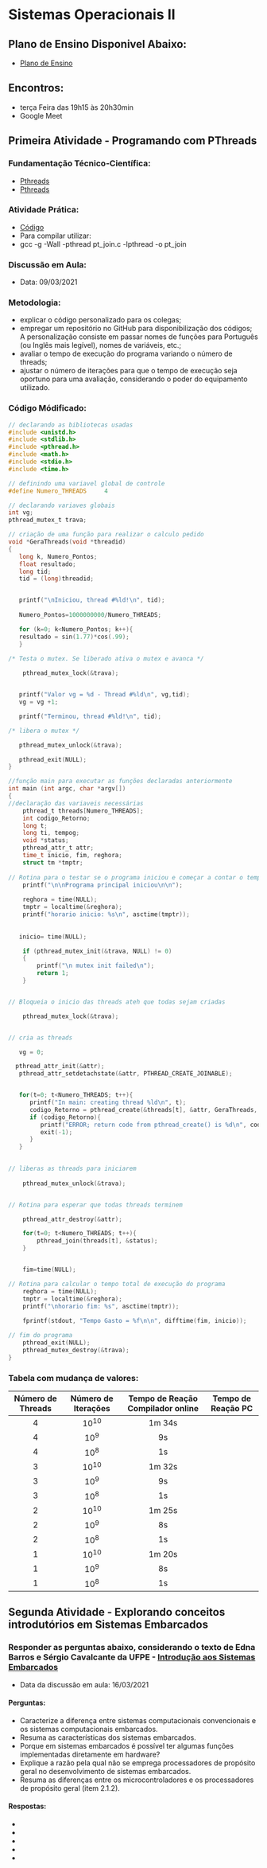 # Sistemas Operacionais II
## Plano de Ensino Disponivel Abaixo:
* [Plano de Ensino](http://olaria.ucpel.edu.br/soii/lib/exe/fetch.php?media=plano-soii-2021-1.pdf)

## Encontros: 
* terça Feira das 19h15 às 20h30min
* Google Meet

## Primeira Atividade - Programando com PThreads
### Fundamentação Técnico-Científica:
* <a href="https://computing.llnl.gov/tutorials/pthreads/" target="_blank">Pthreads</a>
* <a href="http://pages.cs.wisc.edu/~travitch/pthreads_primer.html" target="_blank">Pthreads</a>
### Atividade Prática:
* <a href="/soii/lib/exe/fetch.php?media=pt_join.zip" download>Código</a>
* Para compilar utilizar:
* gcc -g -Wall -pthread pt_join.c -lpthread -o pt_join
### Discussão em Aula:
* Data: 09/03/2021
### Metodologia: 
* explicar o código personalizado para os colegas; 
* empregar um repositório no GitHub para disponibilização dos códigos; A personalização consiste em passar nomes de funções para Português (ou Inglês mais legível), nomes de variáveis, etc.;
* avaliar o tempo de execução do programa variando o número de threads;
* ajustar o número de iterações para que o tempo de execução seja oportuno para uma avaliação, considerando o poder do equipamento utilizado.

### Código Módificado:
~~~C
// declarando as bibliotecas usadas
#include <unistd.h>
#include <stdlib.h>
#include <pthread.h>
#include <math.h>
#include <stdio.h>
#include <time.h>

// definindo uma variavel global de controle
#define Numero_THREADS     4

// declarando variaves globais
int vg;
pthread_mutex_t trava;

// criação de uma função para realizar o calculo pedido
void *GeraThreads(void *threadid)
{
   long k, Numero_Pontos;
   float resultado;
   long tid;
   tid = (long)threadid;


   printf("\nIniciou, thread #%ld!\n", tid);
   
   Numero_Pontos=1000000000/Numero_THREADS; 

   for (k=0; k<Numero_Pontos; k++){
   resultado = sin(1.77)*cos(.99);
   }
    
/* Testa o mutex. Se liberado ativa o mutex e avanca */

    pthread_mutex_lock(&trava);


   printf("Valor vg = %d - Thread #%ld\n", vg,tid);
   vg = vg +1;

   printf("Terminou, thread #%ld!\n", tid);

/* libera o mutex */

   pthread_mutex_unlock(&trava); 

   pthread_exit(NULL);
}

//função main para executar as funções declaradas anteriormente
int main (int argc, char *argv[])
{
//declaração das variaveis necessárias
    pthread_t threads[Numero_THREADS];
    int codigo_Retorno;
    long t;
    long ti, tempog;
    void *status;
    pthread_attr_t attr;
    time_t inicio, fim, reghora;
    struct tm *tmptr;
    
// Rotina para o testar se o programa iniciou e começar a contar o tempo para termino da tarefa
    printf("\n\nPrograma principal iniciou\n\n");
    
    reghora = time(NULL);
    tmptr = localtime(&reghora);
    printf("horario inicio: %s\n", asctime(tmptr));
    
    
   inicio= time(NULL);

    if (pthread_mutex_init(&trava, NULL) != 0)
    {
        printf("\n mutex init failed\n");
        return 1;
    }


// Bloqueia o inicio das threads ateh que todas sejam criadas 

    pthread_mutex_lock(&trava);


// cria as threads 

   vg = 0;

  pthread_attr_init(&attr);
   pthread_attr_setdetachstate(&attr, PTHREAD_CREATE_JOINABLE);


   for(t=0; t<Numero_THREADS; t++){
      printf("In main: creating thread %ld\n", t);
      codigo_Retorno = pthread_create(&threads[t], &attr, GeraThreads, (void *)t);
      if (codigo_Retorno){
         printf("ERROR; return code from pthread_create() is %d\n", codigo_Retorno);
         exit(-1);
      }
   }
    

// liberas as threads para iniciarem 
 
    pthread_mutex_unlock(&trava);


// Rotina para esperar que todas threads terminem 

 	pthread_attr_destroy(&attr);

	for(t=0; t<Numero_THREADS; t++){
	    pthread_join(threads[t], &status);
	}


    fim=time(NULL);

// Rotina para calcular o tempo total de execução do programa
    reghora = time(NULL);
    tmptr = localtime(&reghora);
    printf("\nhorario fim: %s", asctime(tmptr));
    
    fprintf(stdout, "Tempo Gasto = %f\n\n", difftime(fim, inicio));

// fim do programa
    pthread_exit(NULL);
    pthread_mutex_destroy(&trava);
}

~~~
### Tabela com mudança de valores:
Número de Threads | Número de Iterações        | Tempo de Reação Compilador online  | Tempo de Reação PC |
:----------------:|:--------------------------:|:----------------------------------:|:------------------:|              
4                 |10<sup>10</sup>             |1m 34s                 		    |                    |             
4                 |10<sup>9</sup>              |9s                 		    |                    |                
4                 |10<sup>8</sup>              |1s                 		    |			 |		
3                 |10<sup>10</sup>             |1m 32s                 		    |			 |		
3                 |10<sup>9</sup>              |9s                 		    |			 |		
3                 |10<sup>8</sup>              |1s                 		    |			 |		
2                 |10<sup>10</sup>             |1m 25s                 		    |			 |		
2                 |10<sup>9</sup>              |8s                 		    |			 |		
2                 |10<sup>8</sup>              |1s                 		    |			 |		
1                 |10<sup>10</sup>             |1m 20s                 		    |			 |		
1                 |10<sup>9</sup>              |8s                 		    |			 |		
1                 |10<sup>8</sup>              |1s                 		    |			 |		


## Segunda Atividade - Explorando conceitos introdutórios em Sistemas Embarcados
### Responder as perguntas abaixo, considerando o texto de Edna Barros e Sérgio Cavalcante da UFPE - <a href="http://www.cin.ufpe.br/~vba/periodos/8th/s.e/aulas/STP%20-%20Intro%20Sist%20Embarcados.pdf" target="_blank">Introdução aos Sistemas Embarcados</a> 
* Data da discussão em aula: 16/03/2021
#### Perguntas:
* Caracterize a diferença entre sistemas computacionais convencionais e os sistemas computacionais embarcados.
* Resuma as características dos sistemas embarcados.
* Porque em sistemas embarcados é possível ter algumas funções implementadas diretamente em hardware?
* Explique a razão pela qual não se emprega processadores de propósito geral no desenvolvimento de sistemas embarcados.
* Resuma as diferenças entre os microcontroladores e os processadores de propósito geral (item 2.1.2).

#### Respostas:
*
*
*
*
*

